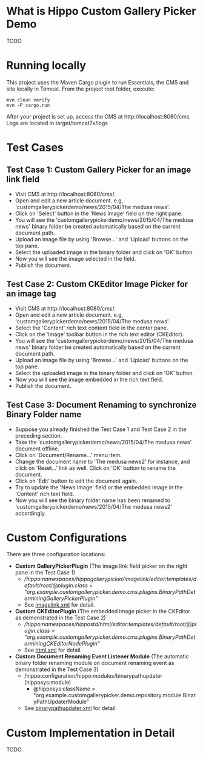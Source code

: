 What is Hippo Custom Gallery Picker Demo
========================================
TODO

Running locally
===============
This project uses the Maven Cargo plugin to run Essentials, the CMS and site locally in Tomcat.
From the project root folder, execute:

    mvn clean verify
    mvn -P cargo.run

After your project is set up, access the CMS at http://localhost:8080/cms.
Logs are located in target/tomcat7x/logs

Test Cases
==========

Test Case 1: Custom Gallery Picker for an image link field
--------------------------------------------------------
- Visit CMS at http://localhost:8080/cms/.
- Open and edit a new article document. e.g, 'customgallerypickerdemo/news/2015/04/The medusa news'.
- Click on 'Select' button in the 'News Image' field on the right pane.
- You will see the 'customgallerypickerdemo/news/2015/04/The medusa news' binary folder be created automatically based on the current document path.
- Upload an image file by using 'Browse...' and 'Upload' buttons on the top pane.
- Select the uploaded image in the binary folder and click on 'OK' button.
- Now you will see the image selected in the field.
- Publish the document.

Test Case 2: Custom CKEditor Image Picker for an image tag
----------------------------------------------------------
- Visit CMS at http://localhost:8080/cms/.
- Open and edit a new article document. e.g, 'customgallerypickerdemo/news/2015/04/The medusa news'.
- Select the 'Content' rich text content field in the center pane.
- Click on the 'Image' toolbar button in the rich text editor (CKEditor).
- You will see the 'customgallerypickerdemo/news/2015/04/The medusa news' binary folder be created automatically based on the current document path.
- Upload an image file by using 'Browse...' and 'Upload' buttons on the top pane.
- Select the uploaded image in the binary folder and click on 'OK' button.
- Now you will see the image embedded in the rich text field.
- Publish the document.

Test Case 3: Document Renaming to synchronize Binary Folder name
----------------------------------------------------------------
- Suppose you already finished the Test Case 1 and Test Case 2 in the preceding section.
- Take the 'customgallerypickerdemo/news/2015/04/The medusa news' document offline.
- Click on 'Document/Rename...' menu item.
- Change the document name to 'The medusa news2' for instance, and click on 'Reset...' link as well. Click on 'OK' button to rename the document.
- Click on 'Edit' button to edit the document again.
- Try to update the 'News Image' field or the embedded image in the 'Content' rich text field.
- Now you will see the binary folder name has been renamed to 'customgallerypickerdemo/news/2015/04/The medusa news2' accordingly.

Custom Configurations
=====================
There are three configuration locations:
- **Custom GalleryPickerPlugin** (The image link field picker on the right pane in the Test Case 1)
  - */hippo:namespaces/hippogallerypicker/imagelink/editor:templates/_default_/root/@plugin.class = "org.example.customgallerypicker.demo.cms.plugins.BinaryPathDeterminingGalleryPickerPlugin"*
  - See [imagelink.xml](bootstrap/configuration/src/main/resources/namespaces/hippogallerypicker/imagelink.xml) for detail.
- **Custom CKEditorPlugin** (The embedded image picker in the CKEditor as demonstrated in the Test Case 2)
  - */hippo:namespaces/hippostd/html/editor:templates/_default_/root/@plugin.class = "org.example.customgallerypicker.demo.cms.plugins.BinaryPathDeterminingCKEditorNodePlugin"*
  - See [html.xml](bootstrap/configuration/src/main/resources/namespaces/hippostd/html.xml) for detail.
- **Custom Document Renaming Event Listener Module** (The automatic binary folder renaming module on document renaming event as demonstrated in the Test Case 3)
  - /hippo:configuration/hippo:modules/binarypathupdater (hipposys:module)
    - @hipposys:className = "org.example.customgallerypicker.demo.repository.module.BinaryPathUpdaterModule"
  - See [binarypathupdater.xml](bootstrap/configuration/src/main/resources/configuration/modules/binarypathupdater.xml) for detail.

Custom Implementation in Detail
===============================
TODO

